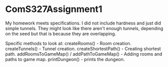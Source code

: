 # ComS327Assignment1

My homework meets specifications. I did not include hardness and just did simple tunnels.
They might look like there aren't enough tunnels, depending on the seed but that is because
they are overlapping.

Specific methods to look at:
createRooms() - Room creation.
createTunnels() - Tunnel creation.
createShortestPath() - Creating shortest path.
addRoomsToGameMap() / addPathToGameMap() - Adding rooms and paths to game map.
printDungeon() - prints the dungeon.
